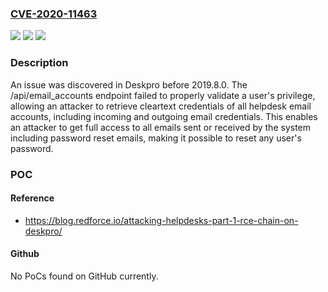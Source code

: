 ### [CVE-2020-11463](https://cve.mitre.org/cgi-bin/cvename.cgi?name=CVE-2020-11463)
![](https://img.shields.io/static/v1?label=Product&message=n%2Fa&color=blue)
![](https://img.shields.io/static/v1?label=Version&message=n%2Fa&color=blue)
![](https://img.shields.io/static/v1?label=Vulnerability&message=n%2Fa&color=brighgreen)

### Description

An issue was discovered in Deskpro before 2019.8.0. The /api/email_accounts endpoint failed to properly validate a user's privilege, allowing an attacker to retrieve cleartext credentials of all helpdesk email accounts, including incoming and outgoing email credentials. This enables an attacker to get full access to all emails sent or received by the system including password reset emails, making it possible to reset any user's password.

### POC

#### Reference
- https://blog.redforce.io/attacking-helpdesks-part-1-rce-chain-on-deskpro/

#### Github
No PoCs found on GitHub currently.

